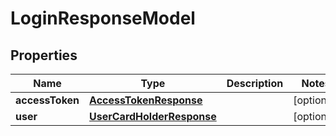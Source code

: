 
# LoginResponseModel

## Properties
Name | Type | Description | Notes
------------ | ------------- | ------------- | -------------
**accessToken** | [**AccessTokenResponse**](AccessTokenResponse.md) |  |  [optional]
**user** | [**UserCardHolderResponse**](UserCardHolderResponse.md) |  |  [optional]



